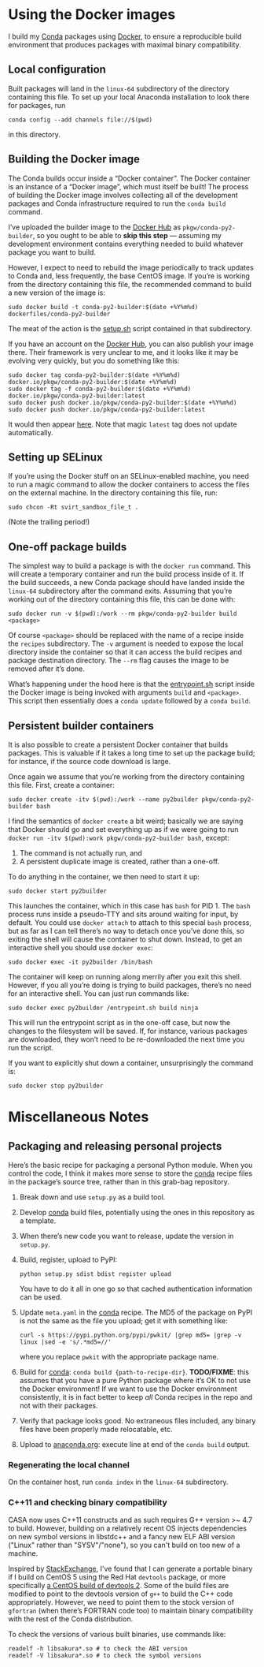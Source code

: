 <!--- To render this locally, use `grip --wide` on this file. -->

# Using the Docker images

I build my [Conda] packages using [Docker], to ensure a reproducible build
environment that produces packages with maximal binary compatibility.

[Conda]: http://conda.pydata.org/docs/
[Docker]: https://www.docker.com/


## Local configuration

Built packages will land in the `linux-64` subdirectory of the directory
containing this file. To set up your local Anaconda installation to look there
for packages, run

```
conda config --add channels file://$(pwd)
```

in this directory.


## Building the Docker image

The Conda builds occur inside a “Docker container”. The Docker container is an
instance of a “Docker image”, which must itself be built! The process of
building the Docker image involves collecting all of the development packages
and Conda infrastructure required to run the `conda build` command.

I’ve uploaded the builder image to the [Docker Hub] as
`pkgw/conda-py2-builder`, so you ought to be able to **skip this step** —
assuming my development environment contains everything needed to build
whatever package you want to build.

[Docker Hub]: https://hub.docker.com/

However, I expect to need to rebuild the image periodically to track updates
to Conda and, less frequently, the base CentOS image. If you’re is working
from the directory containing this file, the recommended command to build a
new version of the image is:

```
sudo docker build -t conda-py2-builder:$(date +%Y%m%d) dockerfiles/conda-py2-builder
```

The meat of the action is the
[setup.sh](dockerfiles/conda-py2-builder/setup.sh) script contained in that
subdirectory.

If you have an account on the [Docker Hub], you can also publish your image
there. Their framework is very unclear to me, and it looks like it may be
evolving very quickly, but you do something like this:

```
sudo docker tag conda-py2-builder:$(date +%Y%m%d) docker.io/pkgw/conda-py2-builder:$(date +%Y%m%d)
sudo docker tag -f conda-py2-builder:$(date +%Y%m%d) docker.io/pkgw/conda-py2-builder:latest
sudo docker push docker.io/pkgw/conda-py2-builder:$(date +%Y%m%d)
sudo docker push docker.io/pkgw/conda-py2-builder:latest
```

It would then appear [here](https://hub.docker.com/r/pkgw/conda-py2-builder/).
Note that magic `latest` tag does not update automatically.


## Setting up SELinux

If you’re using the Docker stuff on an SELinux-enabled machine, you need to
run a magic command to allow the docker containers to access the files on the
external machine. In the directory containing this file, run:

```
sudo chcon -Rt svirt_sandbox_file_t .
```
(Note the trailing period!)


## One-off package builds

The simplest way to build a package is with the `docker run` command. This
will create a temporary container and run the build process inside of it. If
the build succeeds, a new Conda package should have landed inside the
`linux-64` subdirectory after the command exits. Assuming that you’re working
out of the directory containing this file, this can be done with:

```
sudo docker run -v $(pwd):/work --rm pkgw/conda-py2-builder build <package>
```

Of course `<package>` should be replaced with the name of a recipe inside the
`recipes` subdirectory. The `-v` argument is needed to expose the local
directory inside the container so that it can access the build recipes and
package destination directory. The `--rm` flag causes the image to be removed
after it’s done.

What’s happening under the hood here is that the
[entrypoint.sh](dockerfiles/conda-py2-builder/entrypoint.sh) script inside the
Docker image is being invoked with arguments `build` and `<package>`. This
script then essentially does a `conda update` followed by a `conda build`.


## Persistent builder containers

It is also possible to create a persistent Docker container that builds
packages. This is valuable if it takes a long time to set up the package
build; for instance, if the source code download is large.

Once again we assume that you’re working from the directory containing this
file. First, create a container:

```
sudo docker create -itv $(pwd):/work --name py2builder pkgw/conda-py2-builder bash
```

I find the semantics of `docker create` a bit weird; basically we are saying
that Docker should go and set everything up as if we were going to run `docker
run -itv $(pwd):work pkgw/conda-py2-builder bash`, except:

1. The command is not actually run, and
2. A persistent duplicate image is created, rather than a one-off.

To do anything in the container, we then need to start it up:

```
sudo docker start py2builder
```

This launches the container, which in this case has `bash` for PID 1. The
`bash` process runs inside a pseudo-TTY and sits around waiting for input, by
default. You could use `docker attach` to attach to this special `bash`
process, but as far as I can tell there’s no way to detach once you’ve done
this, so exiting the shell will cause the container to shut down. Instead, to
get an interactive shell you should use `docker exec`:

```
sudo docker exec -it py2builder /bin/bash
```

The container will keep on running along merrily after you exit this shell.
However, if you all you’re doing is trying to build packages, there’s no need
for an interactive shell. You can just run commands like:

```
sudo docker exec py2builder /entrypoint.sh build ninja
```

This will run the entrypoint script as in the one-off case, but now the
changes to the filesystem will be saved. If, for instance, various packages
are downloaded, they won’t need to be re-downloaded the next time you run the
script.

If you want to explicitly shut down a container, unsurprisingly the command is:

```
sudo docker stop py2builder
```


# Miscellaneous Notes

## Packaging and releasing personal projects

Here’s the basic recipe for packaging a personal Python module. When you
control the code, I think it makes more sense to store the [conda] recipe
files in the package’s source tree, rather than in this grab-bag repository.

1. Break down and use `setup.py` as a build tool.
2. Develop [conda] build files, potentially using the ones in this repository
   as a template.
3. When there’s new code you want to release, update the version in `setup.py`.
4. Build, register, upload to PyPI:

   ```python setup.py sdist bdist register upload```

   You have to do it all in one go so that cached authentication information
   can be used.
5. Update `meta.yaml` in the [conda] recipe. The MD5 of the package on PyPI
   is not the same as the file you upload; get it with something like:

   ```
   curl -s https://pypi.python.org/pypi/pwkit/ |grep md5= |grep -v linux |sed -e 's/.*md5=//'
   ```

   where you replace `pwkit` with the appropriate package name.

6. Build for [conda]: `conda build {path-to-recipe-dir}`. **TODO/FIXME**: this
   assumes that you have a pure Python package where it’s OK to not use the
   Docker environment! If we want to use the Docker environment consistently,
   it is in fact better to keep *all* Conda recipes in the repo and not with
   their packages.
7. Verify that package looks good. No extraneous files included, any binary
   files have been properly made relocatable, etc.
8. Upload to [anaconda.org]: execute line at end of the `conda build` output.

[conda]: http://conda.pydata.org/docs/
[anaconda.org]: https://anaconda.org/dashboard

### Regenerating the local channel

On the container host, run `conda index` in the `linux-64` subdirectory.


### C++11 and checking binary compatibility

CASA now uses C++11 constructs and as such requires G++ version >~ 4.7 to
build. However, building on a relatively recent OS injects dependencies on new
symbol versions in libstdc++ and a fancy new ELF ABI version ("Linux" rather
than "SYSV"/"none"), so you can't build on too new of a machine.

Inspired by [StackExchange], I've found that I can generate a portable binary
if I build on CentOS 5 using the Red Hat `devtools` package, or more
specifically [a CentOS build of devtools 2]. Some of the build files are
modified to point to the devtools version of `g++` to build the C++ code
appropriately. However, we need to point them to the stock version of
`gfortran` (when there’s FORTRAN code too) to maintain binary compatibility
with the rest of the Conda distribution.

[StackExchange]: http://superuser.com/a/542091/447180
[a CentOS build of devtools 2]: http://people.centos.org/tru/devtools-2/readme

To check the versions of various built binaries, use commands like:

```
readelf -h libsakura*.so # to check the ABI version
readelf -V libsakura*.so # to check the symbol versions
```
